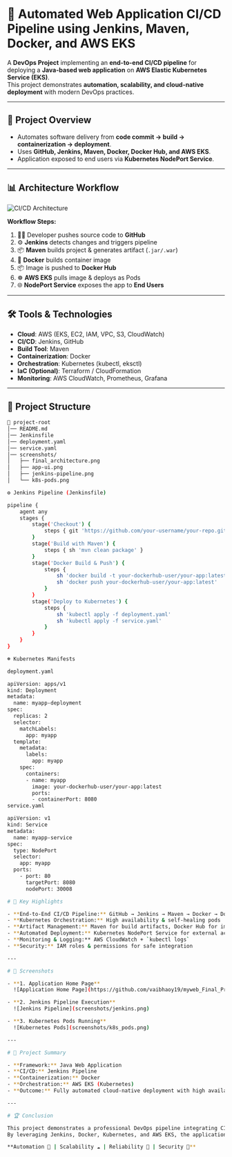 # 🚀 Automated Web Application CI/CD Pipeline using Jenkins, Maven, Docker, and AWS EKS

A **DevOps Project** implementing an **end-to-end CI/CD pipeline** for deploying a **Java-based web application** on **AWS Elastic Kubernetes Service (EKS)**.  
This project demonstrates **automation, scalability, and cloud-native deployment** with modern DevOps practices.

---

## 📌 Project Overview
- Automates software delivery from **code commit → build → containerization → deployment**.  
- Uses **GitHub, Jenkins, Maven, Docker, Docker Hub, and AWS EKS**.  
- Application exposed to end users via **Kubernetes NodePort Service**.  

---

## 📊 Architecture Workflow

![CI/CD Architecture](screenshots/final_architecture.png)

**Workflow Steps:**
1. 👨‍💻 Developer pushes source code to **GitHub**  
2. ⚙️ **Jenkins** detects changes and triggers pipeline  
3. 📦 **Maven** builds project & generates artifact (`.jar/.war`)  
4. 🐳 **Docker** builds container image  
5. 📦 Image is pushed to **Docker Hub**  
6. ☸️ **AWS EKS** pulls image & deploys as Pods  
7. 🌐 **NodePort Service** exposes the app to **End Users**

---

## 🛠️ Tools & Technologies
- **Cloud**: AWS (EKS, EC2, IAM, VPC, S3, CloudWatch)  
- **CI/CD**: Jenkins, GitHub  
- **Build Tool**: Maven  
- **Containerization**: Docker  
- **Orchestration**: Kubernetes (kubectl, eksctl)  
- **IaC (Optional)**: Terraform / CloudFormation  
- **Monitoring**: AWS CloudWatch, Prometheus, Grafana  

---

## 📂 Project Structure
```bash
📁 project-root
│── README.md
│── Jenkinsfile
│── deployment.yaml
│── service.yaml
│── screenshots/
│   ├── final_architecture.png
│   ├── app-ui.png
│   ├── jenkins-pipeline.png
│   └── k8s-pods.png

⚙️ Jenkins Pipeline (Jenkinsfile)

pipeline {
    agent any
    stages {
        stage('Checkout') {
            steps { git 'https://github.com/your-username/your-repo.git' }
        }
        stage('Build with Maven') {
            steps { sh 'mvn clean package' }
        }
        stage('Docker Build & Push') {
            steps {
                sh 'docker build -t your-dockerhub-user/your-app:latest .'
                sh 'docker push your-dockerhub-user/your-app:latest'
            }
        }
        stage('Deploy to Kubernetes') {
            steps {
                sh 'kubectl apply -f deployment.yaml'
                sh 'kubectl apply -f service.yaml'
            }
        }
    }
}

☸️ Kubernetes Manifests

deployment.yaml

apiVersion: apps/v1
kind: Deployment
metadata:
  name: myapp-deployment
spec:
  replicas: 2
  selector:
    matchLabels:
      app: myapp
  template:
    metadata:
      labels:
        app: myapp
    spec:
      containers:
      - name: myapp
        image: your-dockerhub-user/your-app:latest
        ports:
        - containerPort: 8080
service.yaml

apiVersion: v1
kind: Service
metadata:
  name: myapp-service
spec:
  type: NodePort
  selector:
    app: myapp
  ports:
    - port: 80
      targetPort: 8080
      nodePort: 30008

# 🌟 Key Highlights

- **End-to-End CI/CD Pipeline:** GitHub → Jenkins → Maven → Docker → Docker Hub → AWS EKS  
- **Kubernetes Orchestration:** High availability & self-healing pods  
- **Artifact Management:** Maven for build artifacts, Docker Hub for images  
- **Automated Deployment:** Kubernetes NodePort Service for external access  
- **Monitoring & Logging:** AWS CloudWatch + `kubectl logs`  
- **Security:** IAM roles & permissions for safe integration  

---

# 📸 Screenshots

- **1. Application Home Page**  
  ![Application Home Page](https://github.com/vaibhaoy19/myweb_Final_Project/blob/master/Screenshots/Screenshot%202025-08-13%20174605.png)  

- **2. Jenkins Pipeline Execution**  
  ![Jenkins Pipeline](screenshots/jenkins.png)  

- **3. Kubernetes Pods Running**  
  ![Kubernetes Pods](screenshots/k8s_pods.png)  

---

# 🎯 Project Summary

- **Framework:** Java Web Application  
- **CI/CD:** Jenkins Pipeline  
- **Containerization:** Docker  
- **Orchestration:** AWS EKS (Kubernetes)  
- **Outcome:** Fully automated cloud-native deployment with high availability  

---

# 🏆 Conclusion

This project demonstrates a professional DevOps pipeline integrating CI/CD, containerization, and cloud orchestration.  
By leveraging Jenkins, Docker, Kubernetes, and AWS EKS, the application achieves:  

**Automation 🚀 | Scalability ☁️ | Reliability 🔧 | Security 🔐**

